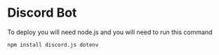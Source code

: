 # Discord Bot

To deploy you will need node.js and you will need to run this command

```cmd
npm install discord.js dotenv
```
